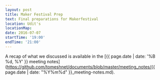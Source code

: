 ```yaml
---
layout: post
title: Maker Festival Prep
text: Final preparations for Makerfestival
location: Udit's
locationMap:
date: 2016-07-07
startTime: '19:00'
endTime: '21:00'
---
```


A recap of what we discussed is available in the [{{ page.date | date: '%B %d, %Y' }} meeting notes](https://github.com/tomeshnet/documents/blob/master/meeting_notes/{{ page.date | date: "%Y%m%d" }}_meeting-notes.md).
